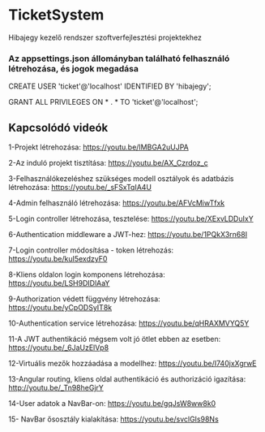 # TicketSystem
Hibajegy kezelő rendszer szoftverfejlesztési projektekhez

### Az appsettings.json állományban található felhasználó létrehozása, és jogok megadása

CREATE USER 'ticket'@'localhost' IDENTIFIED BY 'hibajegy';

GRANT ALL PRIVILEGES ON * . * TO 'ticket'@'localhost';


## Kapcsolódó videók
1-Projekt létrehozása: https://youtu.be/IMBGA2uUJPA

2-Az induló projekt tisztítása: https://youtu.be/AX_Czrdoz_c

3-Felhasználókezeléshez szükséges modell osztályok és adatbázis létrehozása: https://youtu.be/_sFSxTqIA4U

4-Admin felhasználó létrehozása: https://youtu.be/AFVcMiwTfxk

5-Login controller létrehozása, tesztelése: https://youtu.be/XExvLDDuIxY

6-Authentication middleware a JWT-hez: https://youtu.be/1PQkX3rn68I

7-Login controller módosítása - token létrehozás: https://youtu.be/kuI5exdzyF0

8-Kliens oldalon login komponens létrehozása: https://youtu.be/LSH9DIDlAaY

9-Authorization védett függvény létrehozása: https://youtu.be/yCpODSyIT8k

10-Authentication service létrehozása: https://youtu.be/qHRAXMVYQ5Y

11-A JWT authentikáció mégsem volt jó ötlet ebben az esetben: https://youtu.be/_6JaUzElVp8

12-Virtuális mezők hozzáadása a modellhez: https://youtu.be/I740jxXgrwE

13-Angular routing, kliens oldal authentikáció és authorizáció igazítása: http://youtu.be/_Tn98heGjrY

14-User adatok a NavBar-on: https://youtu.be/gqJsW8ww8k0

15- NavBar ősosztály kialakítása: https://youtu.be/svclGIs98Ns